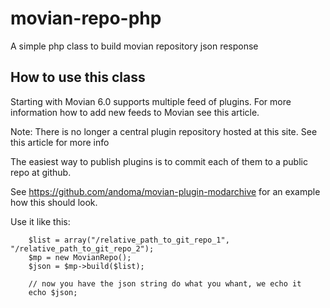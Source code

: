 # movian-repo-php
A simple php class to build movian repository json response


## How to use this class

Starting with Movian 6.0 supports multiple feed of plugins. For more information how to add new feeds to Movian see this article.

Note: There is no longer a central plugin repository hosted at this site. See this article for more info

The easiest way to publish plugins is to commit each of them to a public repo at github.

See https://github.com/andoma/movian-plugin-modarchive for an example how this should look.


Use it like this:
~~~
    $list = array("/relative_path_to_git_repo_1", "/relative_path_to_git_repo_2");
    $mp = new MovianRepo();
    $json = $mp->build($list);
 
    // now you have the json string do what you whant, we echo it 
    echo $json;
~~~


